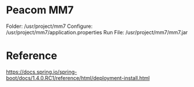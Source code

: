 # Peacom MM7

Folder: /usr/project/mm7
Configure: /usr/project/mm7/application.properties
Run File: /usr/project/mm7/mm7.jar

# Reference

https://docs.spring.io/spring-boot/docs/1.4.0.RC1/reference/html/deployment-install.html